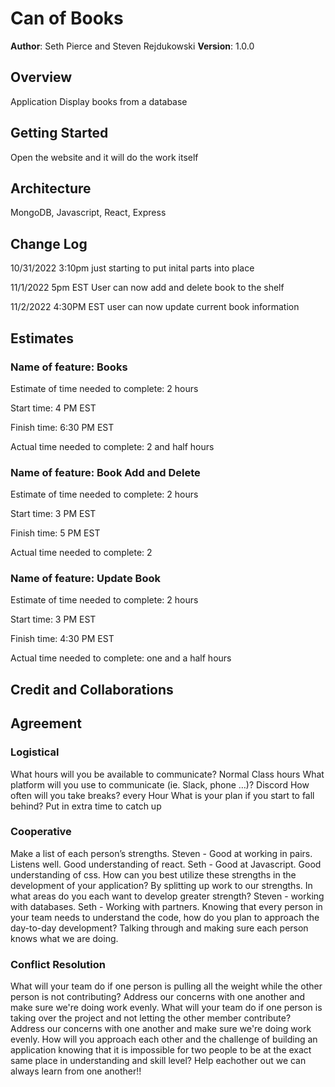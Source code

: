 # Can of Books

**Author**: Seth Pierce and Steven Rejdukowski
**Version**: 1.0.0

## Overview

Application Display books from a database

## Getting Started

 Open the website and it will do the work itself

## Architecture

 MongoDB, Javascript, React, Express

## Change Log

10/31/2022 3:10pm just starting to put inital parts into place

11/1/2022 5pm EST User can now add and delete book to the shelf

11/2/2022 4:30PM EST user can now update current book information

## Estimates

### Name of feature: Books

Estimate of time needed to complete: 2 hours

Start time: 4 PM EST

Finish time:  6:30 PM EST

Actual time needed to complete: 2 and half hours

### Name of feature: Book Add and Delete

Estimate of time needed to complete: 2 hours

Start time: 3 PM EST

Finish time:  5 PM EST

Actual time needed to complete: 2

### Name of feature: Update Book

Estimate of time needed to complete: 2 hours

Start time: 3 PM EST

Finish time:  4:30 PM EST

Actual time needed to complete: one and a half hours

## Credit and Collaborations
<!-- Give credit (and a link) to other people or resources that helped you build this application. -->

## Agreement

### Logistical

What hours will you be available to communicate?
Normal Class hours
What platform will you use to communicate (ie. Slack, phone …)?
Discord
How often will you take breaks? every Hour
What is your plan if you start to fall behind?
Put in extra time to catch up

### Cooperative

Make a list of each person’s strengths.
Steven - Good at working in pairs. Listens well. Good understanding of react. Seth - Good at Javascript. Good understanding of css.
How can you best utilize these strengths in the development of your application?
By splitting up work to our strengths.
In what areas do you each want to develop greater strength?
Steven - working with databases. Seth - Working with partners.
Knowing that every person in your team needs to understand the code, how do you plan to approach the day-to-day development?
Talking through and making sure each person knows what we are doing.

### Conflict Resolution

What will your team do if one person is pulling all the weight while the other person is not contributing?
Address our concerns with one another and make sure we're doing work evenly.
What will your team do if one person is taking over the project and not letting the other member contribute?
Address our concerns with one another and make sure we're doing work evenly.
How will you approach each other and the challenge of building an application knowing that it is impossible for two people to be at the exact same place in understanding and skill level? Help eachother out we can always learn from one another!!
